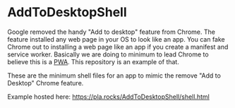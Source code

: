 # AddToDesktopShell
Google removed the handy "Add to desktop" feature from Chrome. The feature installed any
web page in your OS to look like an app. You can fake Chrome out to installing a web
page like an app if you create a manifest and service worker.
Basically we are doing to minimum to lead Chrome to believe this is a [PWA](https://developers.google.com/web/progressive-web-apps/).
This repository is an example of that.

These are the minimum shell files for an app to mimic the remove "Add to Desktop" Chrome feature.

Example hosted here: https://pla.rocks/AddToDesktopShell/shell.html
